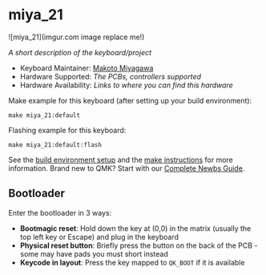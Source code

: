 # miya_21

![miya_21](imgur.com image replace me!)

*A short description of the keyboard/project*

* Keyboard Maintainer: [Makoto Miyagawa](https://github.com/makotomiy)
* Hardware Supported: *The PCBs, controllers supported*
* Hardware Availability: *Links to where you can find this hardware*

Make example for this keyboard (after setting up your build environment):

    make miya_21:default

Flashing example for this keyboard:

    make miya_21:default:flash

See the [build environment setup](https://docs.qmk.fm/#/getting_started_build_tools) and the [make instructions](https://docs.qmk.fm/#/getting_started_make_guide) for more information. Brand new to QMK? Start with our [Complete Newbs Guide](https://docs.qmk.fm/#/newbs).

## Bootloader

Enter the bootloader in 3 ways:

* **Bootmagic reset**: Hold down the key at (0,0) in the matrix (usually the top left key or Escape) and plug in the keyboard
* **Physical reset button**: Briefly press the button on the back of the PCB - some may have pads you must short instead
* **Keycode in layout**: Press the key mapped to `QK_BOOT` if it is available
